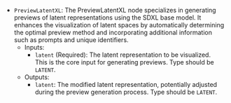 - `PreviewLatentXL`: The PreviewLatentXL node specializes in generating previews of latent representations using the SDXL base model. It enhances the visualization of latent spaces by automatically determining the optimal preview method and incorporating additional information such as prompts and unique identifiers.
    - Inputs:
        - `latent` (Required): The latent representation to be visualized. This is the core input for generating previews. Type should be `LATENT`.
    - Outputs:
        - `latent`: The modified latent representation, potentially adjusted during the preview generation process. Type should be `LATENT`.
